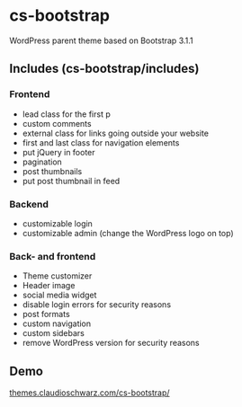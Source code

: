 # cs-bootstrap

WordPress parent theme based on Bootstrap 3.1.1

## Includes (cs-bootstrap/includes)

### Frontend
- lead class for the first p
- custom comments
- external class for links going outside your website
- first and last class for navigation elements
- put jQuery in footer
- pagination
- post thumbnails
- put post thumbnail in feed

### Backend
- customizable login
- customizable admin (change the WordPress logo on top)

### Back- and frontend
- Theme customizer
- Header image
- social media widget
- disable login errors for security reasons
- post formats
- custom navigation
- custom sidebars
- remove WordPress version for security reasons

## Demo

[themes.claudioschwarz.com/cs-bootstrap/](http://themes.claudioschwarz.com/cs-bootstrap/)